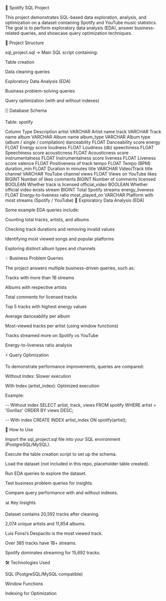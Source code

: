 
🎵 Spotify SQL Project

This project demonstrates SQL-based data exploration, analysis, and optimization on a dataset containing Spotify and YouTube music statistics. The goal is to perform exploratory data analysis (EDA), answer business-related queries, and showcase query optimization techniques.

📂 Project Structure

sql_project.sql → Main SQL script containing:

Table creation

Data cleaning queries

Exploratory Data Analysis (EDA)

Business problem-solving queries

Query optimization (with and without indexes)

🗄️ Database Schema

Table: spotify

Column	Type	Description
artist	VARCHAR	Artist name
track	VARCHAR	Track name
album	VARCHAR	Album name
album_type	VARCHAR	Album type (album / single / compilation)
danceability	FLOAT	Danceability score
energy	FLOAT	Energy score
loudness	FLOAT	Loudness (db)
speechiness	FLOAT	Speechiness score
acousticness	FLOAT	Acousticness score
instrumentalness	FLOAT	Instrumentalness score
liveness	FLOAT	Liveness score
valence	FLOAT	Positiveness of track
tempo	FLOAT	Tempo (BPM)
duration_min	FLOAT	Duration in minutes
title	VARCHAR	Video/Track title
channel	VARCHAR	YouTube channel
views	FLOAT	Views on YouTube
likes	BIGINT	Number of likes
comments	BIGINT	Number of comments
licensed	BOOLEAN	Whether track is licensed
official_video	BOOLEAN	Whether official video exists
stream	BIGINT	Total Spotify streams
energy_liveness	FLOAT	Energy-to-liveness ratio
most_played_on	VARCHAR	Platform with most streams (Spotify / YouTube)
🔎 Exploratory Data Analysis (EDA)

Some example EDA queries include:

Counting total tracks, artists, and albums

Checking track durations and removing invalid values

Identifying most viewed songs and popular platforms

Exploring distinct album types and channels

💡 Business Problem Queries

The project answers multiple business-driven queries, such as:

Tracks with more than 1B streams

Albums with respective artists

Total comments for licensed tracks

Top 5 tracks with highest energy values

Average danceability per album

Most-viewed tracks per artist (using window functions)

Tracks streamed more on Spotify vs YouTube

Energy-to-liveness ratio analysis

⚡ Query Optimization

To demonstrate performance improvements, queries are compared:

Without Index: Slower execution

With Index (artist_index): Optimized execution

Example:

-- Without index
SELECT artist, track, views 
FROM spotify
WHERE artist = 'Gorillaz'
ORDER BY views DESC;

-- With index
CREATE INDEX artist_index ON spotify(artist);

🚀 How to Use

Import the sql_project.sql file into your SQL environment (PostgreSQL/MySQL).

Execute the table creation script to set up the schema.

Load the dataset (not included in this repo, placeholder table created).

Run EDA queries to explore the dataset.

Test business problem queries for insights.

Compare query performance with and without indexes.

📊 Key Insights

Dataset contains 20,592 tracks after cleaning.

2,074 unique artists and 11,854 albums.

Luis Fonsi’s Despacito is the most viewed track.

Over 385 tracks have 1B+ streams.

Spotify dominates streaming for 15,692 tracks.

🛠️ Technologies Used

SQL (PostgreSQL/MySQL compatible)

Window Functions

Indexing for Optimization
